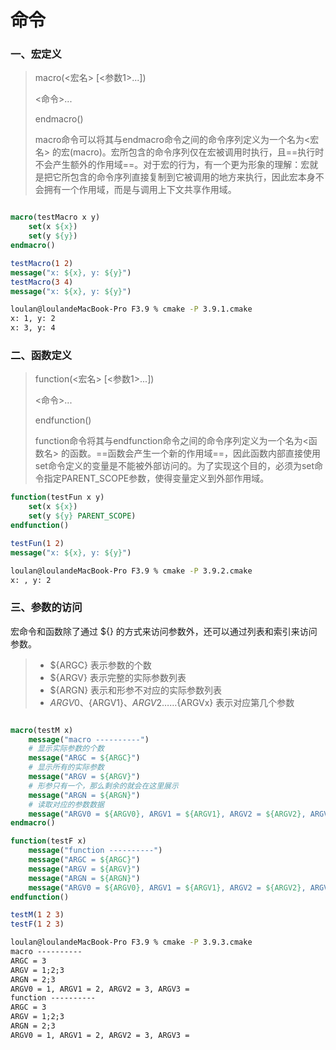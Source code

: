 # 命令

### 一、宏定义

> macro(<宏名> [<参数1>...])
>
>    <命令>...
>
> endmacro()
>
> 
>
> macro命令可以将其与endmacro命令之间的命令序列定义为一个名为<宏名> 的宏(macro)。宏所包含的命令序列仅在宏被调用时执行，且==执行时不会产生额外的作用域==。对于宏的行为，有一个更为形象的理解：宏就是把它所包含的命令序列直接复制到它被调用的地方来执行，因此宏本身不会拥有一个作用域，而是与调用上下文共享作用域。

```cmake

macro(testMacro x y)
    set(x ${x})
    set(y ${y})
endmacro()

testMacro(1 2)
message("x: ${x}, y: ${y}")
testMacro(3 4)
message("x: ${x}, y: ${y}")

```

```cmd
loulan@loulandeMacBook-Pro F3.9 % cmake -P 3.9.1.cmake
x: 1, y: 2
x: 3, y: 4
```



### 二、函数定义

> function(<宏名> [<参数1>...])
>
>    <命令>...
>
> endfunction()
>
> 
>
> function命令将其与endfunction命令之间的命令序列定义为一个名为<函数名> 的函数。==函数会产生一个新的作用域==，因此函数内部直接使用set命令定义的变量是不能被外部访问的。为了实现这个目的，必须为set命令指定PARENT_SCOPE参数，使得变量定义到外部作用域。

```cmake
function(testFun x y)
    set(x ${x})
    set(y ${y} PARENT_SCOPE)
endfunction()

testFun(1 2)
message("x: ${x}, y: ${y}")
```

```cmd
loulan@loulandeMacBook-Pro F3.9 % cmake -P 3.9.2.cmake
x: , y: 2
```



### 三、参数的访问

宏命令和函数除了通过 ${} 的方式来访问参数外，还可以通过列表和索引来访问参数。

> - ${ARGC} 表示参数的个数
> - ${ARGV} 表示完整的实际参数列表
> - ${ARGN} 表示和形参不对应的实际参数列表
> - ${ARGV0}、${ARGV1}、${ARGV2}……${ARGVx} 表示对应第几个参数

```cmake

macro(testM x)
    message("macro ----------")
    # 显示实际参数的个数
    message("ARGC = ${ARGC}")
    # 显示所有的实际参数
    message("ARGV = ${ARGV}")
    # 形参只有一个，那么剩余的就会在这里展示
    message("ARGN = ${ARGN}")
    # 读取对应的参数数据
    message("ARGV0 = ${ARGV0}, ARGV1 = ${ARGV1}, ARGV2 = ${ARGV2}, ARGV3 = ${ARGV3}")
endmacro()

function(testF x)
    message("function ----------")
    message("ARGC = ${ARGC}")
    message("ARGV = ${ARGV}")
    message("ARGN = ${ARGN}")
    message("ARGV0 = ${ARGV0}, ARGV1 = ${ARGV1}, ARGV2 = ${ARGV2}, ARGV3 = ${ARGV3}")
endfunction()

testM(1 2 3)
testF(1 2 3)


```

```cmd
loulan@loulandeMacBook-Pro F3.9 % cmake -P 3.9.3.cmake
macro ----------
ARGC = 3
ARGV = 1;2;3
ARGN = 2;3
ARGV0 = 1, ARGV1 = 2, ARGV2 = 3, ARGV3 = 
function ----------
ARGC = 3
ARGV = 1;2;3
ARGN = 2;3
ARGV0 = 1, ARGV1 = 2, ARGV2 = 3, ARGV3 = 
```

